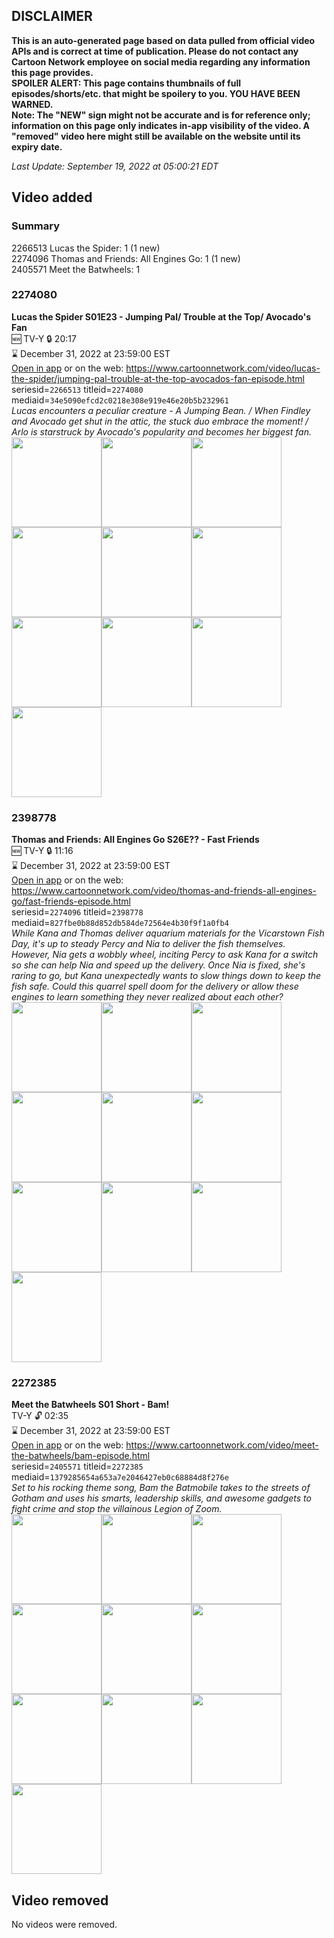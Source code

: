 ## DISCLAIMER
**This is an auto-generated page based on data pulled from official video APIs and is correct at time of publication. Please do not contact any Cartoon Network employee on social media regarding any information this page provides.**  
**SPOILER ALERT: This page contains thumbnails of full episodes/shorts/etc. that might be spoilery to you. YOU HAVE BEEN WARNED.**  
**Note: The "NEW" sign might not be accurate and is for reference only; information on this page only indicates in-app visibility of the video. A "removed" video here might still be available on the website until its expiry date.**  

_Last Update: September 19, 2022 at 05:00:21 EDT_
## Video added
### Summary
2266513 Lucas the Spider: 1 (1 new)  
2274096 Thomas and Friends: All Engines Go: 1 (1 new)  
2405571 Meet the Batwheels: 1  
### 2274080
**Lucas the Spider S01E23 - Jumping Pal/ Trouble at the Top/ Avocado's Fan**  
🆕 TV-Y 🔒 20:17  
⌛ December 31, 2022 at 23:59:00 EST  
[Open in app](https://cnvideo.sercomkc.org/redirector.html?type=cnapp&seriesid=1000000000093702&titleid=2274080&mediaid=34e5090efcd2c0218e308e919e46e20b5b232961) or on the web: https://www.cartoonnetwork.com/video/lucas-the-spider/jumping-pal-trouble-at-the-top-avocados-fan-episode.html  
seriesid=`2266513` titleid=`2274080` mediaid=`34e5090efcd2c0218e308e919e46e20b5b232961`  
_Lucas encounters a peculiar creature - A Jumping Bean. / When Findley and Avocado get shut in the attic, the stuck duo embrace the moment! / Arlo is starstruck by Avocado's popularity and becomes her biggest fan._  
<a href="https://s3.amazonaws.com/cartoonorchestrator/2274080_001_1280x720.jpg"><img src="https://s3.amazonaws.com/cartoonorchestrator/2274080_001_640x360.jpg" height="144px" /></a><a href="https://s3.amazonaws.com/cartoonorchestrator/2274080_002_1280x720.jpg"><img src="https://s3.amazonaws.com/cartoonorchestrator/2274080_002_640x360.jpg" height="144px" /></a><a href="https://s3.amazonaws.com/cartoonorchestrator/2274080_003_1280x720.jpg"><img src="https://s3.amazonaws.com/cartoonorchestrator/2274080_003_640x360.jpg" height="144px" /></a><a href="https://s3.amazonaws.com/cartoonorchestrator/2274080_004_1280x720.jpg"><img src="https://s3.amazonaws.com/cartoonorchestrator/2274080_004_640x360.jpg" height="144px" /></a><a href="https://s3.amazonaws.com/cartoonorchestrator/2274080_005_1280x720.jpg"><img src="https://s3.amazonaws.com/cartoonorchestrator/2274080_005_640x360.jpg" height="144px" /></a><a href="https://s3.amazonaws.com/cartoonorchestrator/2274080_006_1280x720.jpg"><img src="https://s3.amazonaws.com/cartoonorchestrator/2274080_006_640x360.jpg" height="144px" /></a><a href="https://s3.amazonaws.com/cartoonorchestrator/2274080_007_1280x720.jpg"><img src="https://s3.amazonaws.com/cartoonorchestrator/2274080_007_640x360.jpg" height="144px" /></a><a href="https://s3.amazonaws.com/cartoonorchestrator/2274080_008_1280x720.jpg"><img src="https://s3.amazonaws.com/cartoonorchestrator/2274080_008_640x360.jpg" height="144px" /></a><a href="https://s3.amazonaws.com/cartoonorchestrator/2274080_009_1280x720.jpg"><img src="https://s3.amazonaws.com/cartoonorchestrator/2274080_009_640x360.jpg" height="144px" /></a><a href="https://s3.amazonaws.com/cartoonorchestrator/2274080_010_1280x720.jpg"><img src="https://s3.amazonaws.com/cartoonorchestrator/2274080_010_640x360.jpg" height="144px" /></a>
### 2398778
**Thomas and Friends: All Engines Go S26E?? - Fast Friends**  
🆕 TV-Y 🔒 11:16  
⌛ December 31, 2022 at 23:59:00 EST  
[Open in app](https://cnvideo.sercomkc.org/redirector.html?type=cnapp&seriesid=1000000000093702&titleid=2398778&mediaid=827fbe0b88d852db584de72564e4b30f9f1a0fb4) or on the web: https://www.cartoonnetwork.com/video/thomas-and-friends-all-engines-go/fast-friends-episode.html  
seriesid=`2274096` titleid=`2398778` mediaid=`827fbe0b88d852db584de72564e4b30f9f1a0fb4`  
_While Kana and Thomas deliver aquarium materials for the Vicarstown Fish Day, it's up to steady Percy and Nia to deliver the fish themselves. However, Nia gets a wobbly wheel, inciting Percy to ask Kana for a switch so she can help Nia and speed up the delivery. Once Nia is fixed, she's raring to go, but Kana unexpectedly wants to slow things down to keep the fish safe. Could this quarrel spell doom for the delivery or allow these engines to learn something they never realized about each other?_  
<a href="https://s3.amazonaws.com/cartoonorchestrator/2398778_001_1280x720.jpg"><img src="https://s3.amazonaws.com/cartoonorchestrator/2398778_001_640x360.jpg" height="144px" /></a><a href="https://s3.amazonaws.com/cartoonorchestrator/2398778_002_1280x720.jpg"><img src="https://s3.amazonaws.com/cartoonorchestrator/2398778_002_640x360.jpg" height="144px" /></a><a href="https://s3.amazonaws.com/cartoonorchestrator/2398778_003_1280x720.jpg"><img src="https://s3.amazonaws.com/cartoonorchestrator/2398778_003_640x360.jpg" height="144px" /></a><a href="https://s3.amazonaws.com/cartoonorchestrator/2398778_004_1280x720.jpg"><img src="https://s3.amazonaws.com/cartoonorchestrator/2398778_004_640x360.jpg" height="144px" /></a><a href="https://s3.amazonaws.com/cartoonorchestrator/2398778_005_1280x720.jpg"><img src="https://s3.amazonaws.com/cartoonorchestrator/2398778_005_640x360.jpg" height="144px" /></a><a href="https://s3.amazonaws.com/cartoonorchestrator/2398778_006_1280x720.jpg"><img src="https://s3.amazonaws.com/cartoonorchestrator/2398778_006_640x360.jpg" height="144px" /></a><a href="https://s3.amazonaws.com/cartoonorchestrator/2398778_007_1280x720.jpg"><img src="https://s3.amazonaws.com/cartoonorchestrator/2398778_007_640x360.jpg" height="144px" /></a><a href="https://s3.amazonaws.com/cartoonorchestrator/2398778_008_1280x720.jpg"><img src="https://s3.amazonaws.com/cartoonorchestrator/2398778_008_640x360.jpg" height="144px" /></a><a href="https://s3.amazonaws.com/cartoonorchestrator/2398778_009_1280x720.jpg"><img src="https://s3.amazonaws.com/cartoonorchestrator/2398778_009_640x360.jpg" height="144px" /></a><a href="https://s3.amazonaws.com/cartoonorchestrator/2398778_010_1280x720.jpg"><img src="https://s3.amazonaws.com/cartoonorchestrator/2398778_010_640x360.jpg" height="144px" /></a>
### 2272385
**Meet the Batwheels S01 Short - Bam!**  
TV-Y 🔓 02:35  
⌛ December 31, 2022 at 23:59:00 EST  
[Open in app](https://cnvideo.sercomkc.org/redirector.html?type=cnapp&seriesid=1000000000093702&titleid=2272385&mediaid=1379285654a653a7e2046427eb0c68884d8f276e) or on the web: https://www.cartoonnetwork.com/video/meet-the-batwheels/bam-episode.html  
seriesid=`2405571` titleid=`2272385` mediaid=`1379285654a653a7e2046427eb0c68884d8f276e`  
_Set to his rocking theme song, Bam the Batmobile takes to the streets of Gotham and uses his smarts, leadership skills, and awesome gadgets to fight crime and stop the villainous Legion of Zoom._  
<a href="https://s3.amazonaws.com/cartoonorchestrator/2272385_001_1280x720.jpg"><img src="https://s3.amazonaws.com/cartoonorchestrator/2272385_001_640x360.jpg" height="144px" /></a><a href="https://s3.amazonaws.com/cartoonorchestrator/2272385_002_1280x720.jpg"><img src="https://s3.amazonaws.com/cartoonorchestrator/2272385_002_640x360.jpg" height="144px" /></a><a href="https://s3.amazonaws.com/cartoonorchestrator/2272385_003_1280x720.jpg"><img src="https://s3.amazonaws.com/cartoonorchestrator/2272385_003_640x360.jpg" height="144px" /></a><a href="https://s3.amazonaws.com/cartoonorchestrator/2272385_004_1280x720.jpg"><img src="https://s3.amazonaws.com/cartoonorchestrator/2272385_004_640x360.jpg" height="144px" /></a><a href="https://s3.amazonaws.com/cartoonorchestrator/2272385_005_1280x720.jpg"><img src="https://s3.amazonaws.com/cartoonorchestrator/2272385_005_640x360.jpg" height="144px" /></a><a href="https://s3.amazonaws.com/cartoonorchestrator/2272385_006_1280x720.jpg"><img src="https://s3.amazonaws.com/cartoonorchestrator/2272385_006_640x360.jpg" height="144px" /></a><a href="https://s3.amazonaws.com/cartoonorchestrator/2272385_007_1280x720.jpg"><img src="https://s3.amazonaws.com/cartoonorchestrator/2272385_007_640x360.jpg" height="144px" /></a><a href="https://s3.amazonaws.com/cartoonorchestrator/2272385_008_1280x720.jpg"><img src="https://s3.amazonaws.com/cartoonorchestrator/2272385_008_640x360.jpg" height="144px" /></a><a href="https://s3.amazonaws.com/cartoonorchestrator/2272385_009_1280x720.jpg"><img src="https://s3.amazonaws.com/cartoonorchestrator/2272385_009_640x360.jpg" height="144px" /></a><a href="https://s3.amazonaws.com/cartoonorchestrator/2272385_010_1280x720.jpg"><img src="https://s3.amazonaws.com/cartoonorchestrator/2272385_010_640x360.jpg" height="144px" /></a>
## Video removed
No videos were removed.  
